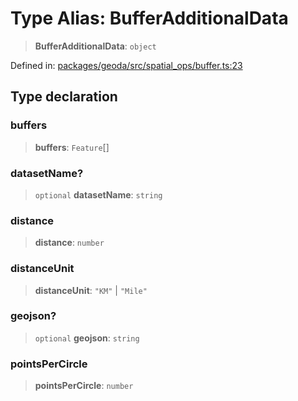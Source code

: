 # Type Alias: BufferAdditionalData

> **BufferAdditionalData**: `object`

Defined in: [packages/geoda/src/spatial\_ops/buffer.ts:23](https://github.com/GeoDaCenter/openassistant/blob/36f516b8229288259590b2d9dab3b10cbfc3cbfd/packages/geoda/src/spatial_ops/buffer.ts#L23)

## Type declaration

### buffers

> **buffers**: `Feature`[]

### datasetName?

> `optional` **datasetName**: `string`

### distance

> **distance**: `number`

### distanceUnit

> **distanceUnit**: `"KM"` \| `"Mile"`

### geojson?

> `optional` **geojson**: `string`

### pointsPerCircle

> **pointsPerCircle**: `number`
